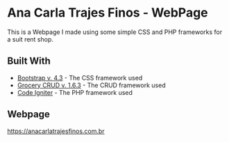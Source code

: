 # Ana Carla Trajes Finos - WebPage

This is a Webpage I made using some simple CSS and PHP frameworks for a suit rent shop.


## Built With

* [Bootstrap v. 4.3](https://getbootstrap.com/) - The CSS framework used
* [Grocery CRUD v. 1.6.3](https://www.grocerycrud.com/) - The CRUD framework used
* [Code Igniter](https://codeigniter.com/) - The PHP framework used

## Webpage

https://anacarlatrajesfinos.com.br




